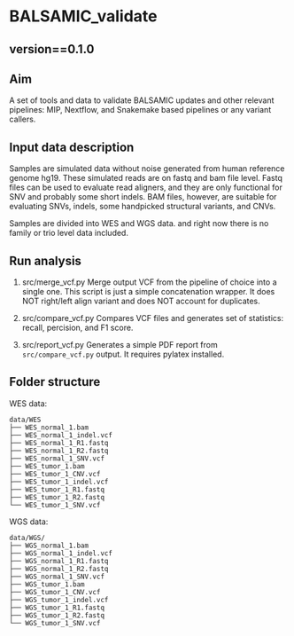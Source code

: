 # BALSAMIC_validate

## __version__==0.1.0

## Aim 
A set of tools and data to validate BALSAMIC updates and other relevant pipelines: MIP, Nextflow, and Snakemake based
pipelines or any variant callers.

## Input data description
Samples are simulated data without noise generated from human reference genome hg19. These simulated reads are on fastq
and bam file level. Fastq files can be used to evaluate read aligners, and they are only functional for SNV and probably
some short indels. BAM files, however, are suitable for evaluating SNVs, indels, some handpicked structural variants,
and CNVs.

Samples are divided into WES and WGS data. and right now there is no family or trio level data included.

## Run analysis

1. src/merge_vcf.py Merge output VCF from the pipeline of choice into a single one. This script is just a simple concatenation wrapper. It does NOT right/left align variant and does NOT account for duplicates.

2. src/compare_vcf.py Compares VCF files and generates set of statistics: recall, percision, and F1 score.

3. src/report_vcf.py Generates a simple PDF report from `src/compare_vcf.py` output. It requires pylatex installed.


## Folder structure

WES data:

```
data/WES
├── WES_normal_1.bam
├── WES_normal_1_indel.vcf
├── WES_normal_1_R1.fastq
├── WES_normal_1_R2.fastq
├── WES_normal_1_SNV.vcf
├── WES_tumor_1.bam
├── WES_tumor_1_CNV.vcf
├── WES_tumor_1_indel.vcf
├── WES_tumor_1_R1.fastq
├── WES_tumor_1_R2.fastq
└── WES_tumor_1_SNV.vcf
```

WGS data:

```
data/WGS/
├── WGS_normal_1.bam
├── WGS_normal_1_indel.vcf
├── WGS_normal_1_R1.fastq
├── WGS_normal_1_R2.fastq
├── WGS_normal_1_SNV.vcf
├── WGS_tumor_1.bam
├── WGS_tumor_1_CNV.vcf
├── WGS_tumor_1_indel.vcf
├── WGS_tumor_1_R1.fastq
├── WGS_tumor_1_R2.fastq
└── WGS_tumor_1_SNV.vcf
```



